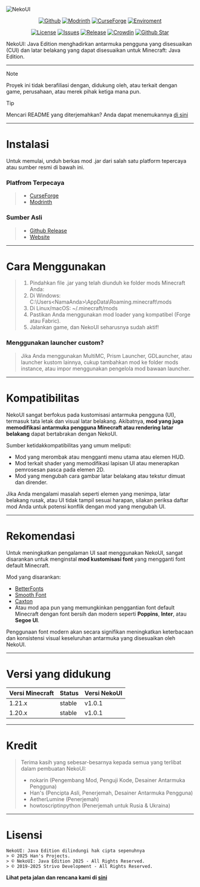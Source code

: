 ![NekoUI](https://github.com/strivo-dev/nekoui-download/blob/main/assets/nekoui_banner.png)

<div align="center">

[![Github](https://img.shields.io/github/downloads/strivo-dev/nekoui-download/total?logo=github&labelColor=grat&color=black)](https://github.strivo.xyz/nekoui-download/releases)
[![Modrinth](https://img.shields.io/badge/dynamic/json?color=158000&label=downloads&prefix=+%20&query=downloads&url=https://api.modrinth.com/v2/project/EZpbRipP&logo=modrinth)](https://modrinth.com/mod/nekoui)
[![CurseForge](https://cf.way2muchnoise.eu/full_999428_downloads.svg)](https://www.curseforge.com/minecraft/mc-mods/neko-ui)
[![Enviroment](https://img.shields.io/badge/Enviroment-Client-purple)](https://modrinth.com/mod/nekoui)

[![License](https://img.shields.io/badge/License-ARR-green)](https://github.strivo.xyz/nekoui-download/blob/main/LICENSE)
[![Issues](https://img.shields.io/github/issues/strivo-dev/nekoui-download)](https://github.strivo.xyz/nekoui-download/issues)
[![Release](https://img.shields.io/github/v/release/strivo-dev/nekoui-download)](https://github.strivo.xyz/nekoui-download/releases)
[![Crowdin](https://badges.crowdin.net/nekoui/localized.svg)](https://crowdin.com/project/nekoui)
[![Github Star](https://img.shields.io/github/stars/strivo-dev/nekoui-download)](https://github.strivo.xyz/nekoui-download)

</div>

NekoUI: Java Edition menghadirkan antarmuka pengguna yang disesuaikan (CUI) dan latar belakang yang dapat disesuaikan untuk Minecraft: Java Edition.
****
> [!NOTE]
> Proyek ini tidak berafiliasi dengan, didukung oleh, atau terkait dengan game, perusahaan, atau merek pihak ketiga mana pun.

> [!TIP]
> Mencari README yang diterjemahkan? Anda dapat menemukannya [di sini](https://github.strivo.xyz/nekoui-download/tree/main/i18n/readme)
****
# Instalasi
Untuk memulai, unduh berkas mod .jar dari salah satu platform tepercaya atau sumber resmi di bawah ini.

### Platfrom Terpecaya
> - [CurseForge]
> - [Modrinth]

### Sumber Asli
> - [Github Release]
> - [Website]
****
# Cara Menggunakan
> 1. Pindahkan file .jar yang telah diunduh ke folder mods Minecraft Anda:
> 2. Di Windows: C:\Users\<NamaAnda>\AppData\Roaming\.minecraft\mods
> 3. Di Linux/macOS: ~/.minecraft/mods
> 4. Pastikan Anda menggunakan mod loader yang kompatibel (Forge atau Fabric).
> 5. Jalankan game, dan NekoUI seharusnya sudah aktif!

### Menggunakan launcher custom?
> Jika Anda menggunakan MultiMC, Prism Launcher, GDLauncher, atau launcher kustom lainnya, cukup tambahkan mod ke folder mods instance, atau impor menggunakan pengelola mod bawaan launcher.
****
# Kompatibilitas  
NekoUI sangat berfokus pada kustomisasi antarmuka pengguna (UI), termasuk tata letak dan visual latar belakang. Akibatnya, **mod yang juga memodifikasi antarmuka pengguna Minecraft atau rendering latar belakang** dapat bertabrakan dengan NekoUI.  

Sumber ketidakkompatibilitas yang umum meliputi:
- Mod yang merombak atau mengganti menu utama atau elemen HUD.
- Mod terkait shader yang memodifikasi lapisan UI atau menerapkan pemrosesan pasca pada elemen 2D.
- Mod yang mengubah cara gambar latar belakang atau tekstur dimuat dan dirender.

Jika Anda mengalami masalah seperti elemen yang menimpa, latar belakang rusak, atau UI tidak tampil sesuai harapan, silakan periksa daftar mod Anda untuk potensi konflik dengan mod yang mengubah UI.
****
# Rekomendasi
Untuk meningkatkan pengalaman UI saat menggunakan NekoUI, sangat disarankan untuk menginstal **mod kustomisasi font** yang mengganti font default Minecraft.

Mod yang disarankan:
- [BetterFonts](https://www.curseforge.com/minecraft/mc-mods/betterfonts)
- [Smooth Font](https://www.curseforge.com/minecraft/mc-mods/smooth-font)
- [Caxton](https://modrinth.com/mod/caxton)
- Atau mod apa pun yang memungkinkan penggantian font default Minecraft dengan font bersih dan modern seperti **Poppins**, **Inter**, atau **Segoe UI**.

Penggunaan font modern akan secara signifikan meningkatkan keterbacaan dan konsistensi visual keseluruhan antarmuka yang disesuaikan oleh NekoUI.
****
# Versi yang didukung
| Versi Minecraft | Status | Versi NekoUI |
|-----------------|--------|--------------|
| 1.21.x          | stable | v1.0.1       |
| 1.20.x          | stable | v1.0.1       |
****
# Kredit
> Terima kasih yang sebesar-besarnya kepada semua yang terlibat dalam pembuatan NekoUI:
> - nokarin (Pengembang Mod, Penguji Kode, Desainer Antarmuka Pengguna)
> - Han's (Pencipta Asli, Penerjemah, Desainer Antarmuka Pengguna)
> - AetherLumine (Penerjemah)
> - howtoscriptinpython (Penerjemah untuk Rusia & Ukraina)
****
# Lisensi
```
NekoUI: Java Edition dilindungi hak cipta sepenuhnya
> © 2025 Han's Projects.
> © NekoUI: Java Edition 2025 - All Rights Reserved.
> © 2019-2025 Strivo Development - All Rights Reserved.
```

**Lihat peta jalan dan rencana kami di [sini](https://trello.com/b/mJA0DTKD)**

[CurseForge]: https://www.curseforge.com/minecraft/mc-mods/neko-ui
[Modrinth]: https://modrinth.com/mod/nekoui
[Github Release]: https://github.strivo.xyz/nekoui-download/releases
[Website]: https://strivo.xyz/project/nekoui/download